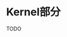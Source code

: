 <!--
 * @Author: meteor
 * @Date: 2024-04-28
 * @LastEditTime: 2024-04-28
 * @Description: 
 * 
 * Copyright (c) 2024
-->
# Kernel部分
TODO